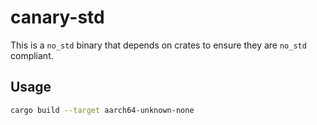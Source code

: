# canary-std

This is a `no_std` binary that depends on crates to ensure they are `no_std` compliant.

## Usage

```sh
cargo build --target aarch64-unknown-none
```
